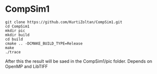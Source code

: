 # CompSim1

```shell
git clone https://github.com/KurtiZoltan/CompSim1.git
cd CompSim1
mkdir pic
mkdir build
cd build
cmake .. -DCMAKE_BUILD_TYPE=Release
make
./trace
```
After this the result will be saed in the CompSim1/pic folder.
Depends on OpenMP and LibTIFF
